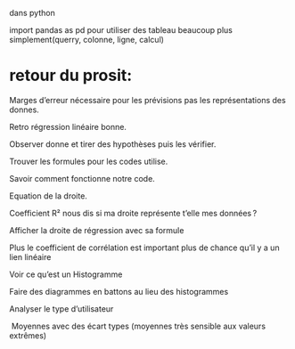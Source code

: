 dans python

import pandas as pd
pour utiliser des tableau beaucoup plus simplement(querry, colonne, ligne, calcul)

# retour du prosit:

Marges d’erreur nécessaire pour les prévisions pas les représentations des donnes. 

Retro régression linéaire bonne. 

Observer donne et tirer des hypothèses puis les vérifier. 

Trouver les formules pour les codes utilise. 

Savoir comment fonctionne notre code. 

Equation de la droite. 

Coefficient R² nous dis si ma droite représente t’elle mes données ? 

Afficher la droite de régression avec sa formule  

Plus le coefficient de corrélation est important plus de chance qu’il y a un lien linéaire  

Voir ce qu’est un Histogramme  

Faire des diagrammes en battons au lieu des histogrammes  

Analyser le type d’utilisateur  

 Moyennes avec des écart types (moyennes très sensible aux valeurs extrêmes)